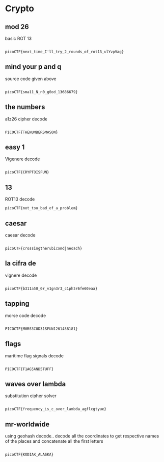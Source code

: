 # Crypto

## mod 26

basic ROT 13

```

picoCTF{next_time_I'll_try_2_rounds_of_rot13_ulYvpVag}

```

## mind your p and q

source code given above

```

picoCTF{sma11_N_n0_g0od_13686679}

```

## the numbers

a1z26 cipher decode

```

PICOCTF{THENUMBERSMASON}

```

## easy 1

Vigenere decode

```

picoCTF{CRYPTOISFUN}

```

## 13

ROT13 decode

```
picoCTF{not_too_bad_of_a_problem}

```

## caesar

caesar decode

```

picoCTF{crossingtherubicondjneoach}

```

## la cifra de

vignere decode

```

picoCTF{b311a50_0r_v1gn3r3_c1ph3r6fe60eaa}

```

## tapping

morse code decode

```

PICOCTF{M0RS3C0D31SFUN1261438181}

```

## flags

maritime flag signals decode

```

PICOCTF{F1AG5AND5TUFF}

```

## waves over lambda

substitution cipher solver

```

picoCTF{frequency_is_c_over_lambda_agflcgtyue}

```

## mr-worldwide

using geohash decode.. decode all the coordinates to get respective names of the places and concatenate all the first letters

```

picoCTF{KODIAK_ALASKA}

```







